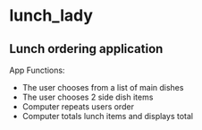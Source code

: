 # lunch_lady

## Lunch ordering application

App Functions:
- The user chooses from a list of main dishes
- The user chooses 2 side dish items
- Computer repeats users order
- Computer totals lunch items and displays total
